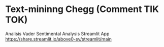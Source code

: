 # Text-mininng Chegg (Comment TIK TOK)

Analisis
Vader Sentimental Analysis
Streamlit App
https://share.streamlit.io/above0-sv/streamlit/main
